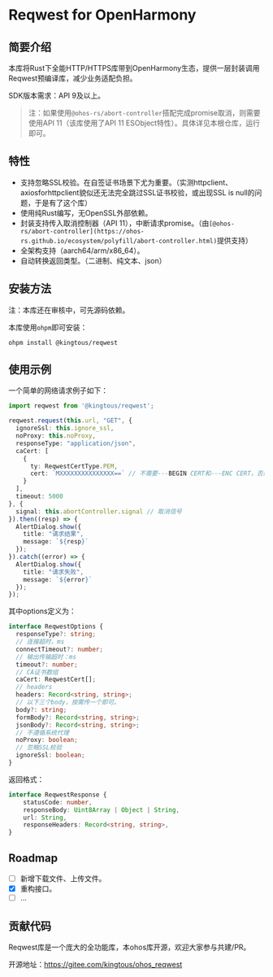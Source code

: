 # Reqwest for OpenHarmony

## 简要介绍

本库将Rust下全能HTTP/HTTPS库带到OpenHarmony生态，提供一层封装调用Reqwest预编译库，减少业务适配负担。

SDK版本需求：API 9及以上。

> 注：如果使用`@ohos-rs/abort-controller`搭配完成promise取消，则需要使用API 11（该库使用了API 11 ESObject特性）。具体详见本根仓库，运行即可。


## 特性

- 支持忽略SSL校验。在自签证书场景下尤为重要。（实测httpclient、axiosforhttpclient貌似还无法完全跳过SSL证书校验，或出现SSL is null的问题，于是有了这个库）
- 使用纯Rust编写，无OpenSSL外部依赖。
- 封装支持传入取消控制器（API 11），中断请求promise。（由`[@ohos-rs/abort-controller](https://ohos-rs.github.io/ecosystem/polyfill/abort-controller.html)`提供支持）
- 全架构支持（aarch64/arm/x86_64）。
- 自动转换返回类型。（二进制、纯文本、json）

## 安装方法

注：本库还在审核中，可先源码依赖。

本库使用`ohpm`即可安装：
```shell
ohpm install @kingtous/reqwest
```

## 使用示例

一个简单的网络请求例子如下：


```typescript
import reqwest from '@kingtous/reqwest';

reqwest.request(this.url, "GET", {
  ignoreSsl: this.ignore_ssl,
  noProxy: this.noProxy,
  responseType: "application/json",
  caCert: [
    {
      ty: ReqwestCertType.PEM,
      cert: `MXXXXXXXXXXXXXXX==` // 不需要---BEGIN CERT和---ENC CERT，否则会报错，添加不上
    }
  ],
  timeout: 5000
}, {
  signal: this.abortController.signal // 取消信号
}).then((resp) => {
  AlertDialog.show({
    title: "请求结果",
    message: `${resp}`
  });
}).catch((error) => {
  AlertDialog.show({
    title: "请求失败",
    message: `${error}`
  });
});
```

其中options定义为：
```typescript
interface ReqwestOptions {
  responseType?: string;
  // 连接超时，ms
  connectTimeout?: number;
  // 输出传输超时：ms
  timeout?: number;
  // CA证书数组
  caCert: ReqwestCert[];
  // headers
  headers: Record<string, string>;
  // 以下三个body，按需传一个即可。
  body?: string;
  formBody?: Record<string, string>;
  jsonBody?: Record<string, string>;
  // 不遵循系统代理
  noProxy: boolean;
  // 忽略SSL校验
  ignoreSsl: boolean;
}
```

返回格式：
```typescript
interface ReqwestResponse {
    statusCode: number,
    responseBody: Uint8Array | Object | String,
    url: String,
    responseHeaders: Record<string, string>,
}
```

## Roadmap

- [ ] 新增下载文件、上传文件。
- [x] 重构接口。
- [ ] ...

## 贡献代码

Reqwest库是一个庞大的全功能库，本ohos库开源，欢迎大家参与共建/PR。

开源地址：https://gitee.com/kingtous/ohos_reqwest
